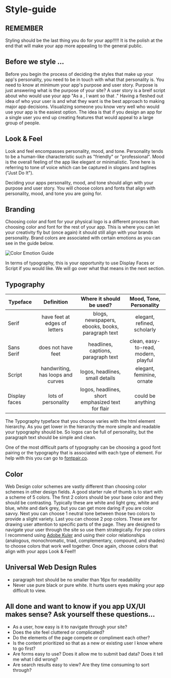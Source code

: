 # Style-guide

## REMEMBER

Styling should be the last thing you do for your app!!!!! It is the polish at the end that will make your app more appealing to the general public.

## Before we style ...

Before you begin the process of deciding the styles that make up your app's personality, you need to be in touch with what that personality is.  You need to know at minimum your app's purpose and user story. 
Purpose is just answering what is the purpose of your site? 
A user story is a breif script about who would use your app "As a <role>, I want <feature> so that <reason>." Having a fleshed out idea of who your user is and what they want is the best approach to making major app decisions. Visualizing someone you know very well who would use your app is the easiest option. The idea is that if you design an app for a single user you end up creating features that would appeal to a large group of people.
 
## Look & Feel

Look and feel encompasses personality, mood, and tone. 
Personality tends to be a human-like characteristic such as "friendly" or "professional".
Mood is the overall feeling of the app like elegant or minimalistic.
Tone here is referring to tone of voice which can be captured in slogans and taglines ("Just Do It"). 

Deciding your apps personality, mood, and tone should align with your purpose and user story.  You will choose colors and fonts that align with personality, mood, and tone you are going for.

## Branding

Choosing color and font for your physical logo is a different process than choosing color and font for the rest of your app. This is where you can let your creativity fly but (once again) it should still align with your brands personality. Brand colors are associated with certain emotions as you can see in the guide below. 

![Color Emotion Guide](https://cdn-images-1.medium.com/max/1600/1*4bHiw3k3BxDWpgZjITvIRQ.png "Color Emotion Guide")

In terms of typography, this is your opportunity to use Display Faces or Script if you would like. We will go over what that means in the next section.

## Typography 

| Typeface      | Definition     | Where it should be used?  | Mood, Tone, Personality
| ------------- |:-------------:|:-------------:|:-------------:|
|Serif      | have feet at edges of letters | blogs, newspapers, ebooks, books, paragraph text | elegant, refined, scholarly |
| Sans Serif    | does not have feet | headlines, captions, paragraph text | clean, easy-to-read, modern, playful |
| Script   | handwriting, has loops and curves | logos, headlines, small details | elegant, feminine, ornate |
| Display faces   | lots of personality | logos, headlines, short emphasized text for flair | could be anything |

The Typography typeface that you choose varies with the html element hierarchy. As you get lower in the hierarchy the more simple and readable your typography should be. So logos can be full of personality, but the paragraph text should be simple and clean. 

One of the most difficult parts of typography can be choosing a good font pairing or the typography that is associated with each type of element. For help with this you can go to [fontpair.co](https://fontpair.co/).

## Color

Web Design color schemes are vastly different than choosing color schemes in other design fields. A good starter rule of thumb is to start with a scheme of 5 colors. 
The first 2 colors should be your base color and they should be contrasting. Typically these are white and light grey, white and blue, white and dark grey, but you can get more daring if you are color savvy. 
Next you can choose 1 neutral tone between those two colors to provide a slight variety. 
Last you can choose 2 pop colors. These are for drawing user attention to specific parts of the page. They are designed to navigate your user through the site so use them strategically. For pop colors I recommend using [Adobe Kuler](https://color.adobe.com/create/color-wheel/?base=2&rule=Complementary&selected=0&name=My%20Color%20Theme&mode=rgb&rgbvalues=0.7,0.4776229026641497,0.16164028344175027,1,0.6282422673045402,0.09999999999999998,1,0.5869358525606003,0,0,0.4232414315308233,0.7,0,0.6046306164726047,1&swatchOrder=0,1,2,3,4) and using their color relationships (analogous, monochromatic, triad, complementary, compound, and shades) to choose colors that work well together. 
Once again, choose colors that align with your apps Look & Feel!!

## Universal Web Design Rules

* paragraph text should be no smaller than 16px for readability
* Never use pure black or pure white.  It hurts users eyes making your app difficult to view.

## All done and want to know if you app UX/UI makes sense? Ask yourself these questions...

* As a user, how easy is it to navigate through your site?
* Does the site feel cluttered or complicated?
* Do the elements of the page compete or compliment each other?
* Is the content prioritized so that as a new or existing user I know where to go first?
* Are forms easy to use? Does it allow me to submit bad data? Does it tell me what I did wrong?
* Are search results easy to view? Are they time consuming to sort through?
